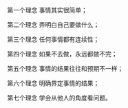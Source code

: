 第一个理念   事情其实很简单；

第二个理念   弄明白自己要做什么；

第三个理念   任何事情都有连续性；

第四个理念   如果不去做，永远都做不完；

第五个理念   事情的结果往往和预期不一样；

第六个理念   明确界定事情的结果；

第七个理念   学会从他人的角度看问题。